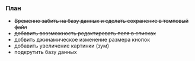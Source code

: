 ### План
- ~~Временно забить на базу данных и сделать сохранение в темповый файл~~
- ~~добавить воззможность редактировать поля в списках~~
- добвить джинамическое изменение размера кнопок
- добавить увеличение картинки (зум)
- подкрутить базу данных
